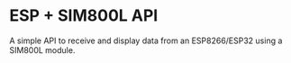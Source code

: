 # ESP + SIM800L API

A simple API to receive and display data from an ESP8266/ESP32 using a SIM800L module.
